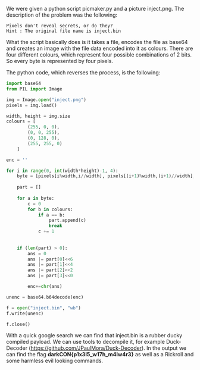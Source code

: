 We were given a python script picmaker.py and a picture inject.png. The description of the problem was the following:

```
Pixels don't reveal secrets, or do they?
Hint : The original file name is inject.bin
```

What the script basically does is it takes a file, encodes the file as base64 and creates an image with the file data encoded into it as colours. There are four different colours, which represent four possible combinations of 2 bits. So every byte is represented by four pixels.

The python code, which reverses the process, is the following:

```python
import base64
from PIL import Image

img = Image.open("inject.png")
pixels = img.load()

width, height = img.size
colours = [
		(255, 0, 0),
		(0, 0, 255),
		(0, 128, 0),
		(255, 255, 0)
	]

enc = ''

for i in range(0, int(width*height)-1, 4):
	byte = [pixels[i%width,i//width], pixels[(i+1)%width,(i+1)//width], pixels[(i+2)%width,(i+2)//width], pixels[(i+3)%width,(i+3)//width]]
	
	part = []
	
	for a in byte:
		c = 0
		for b in colours:
			if a == b:
				part.append(c)
				break
			c += 1
		
	
	if (len(part) > 0):
		ans = 0
		ans |= part[0]<<6
		ans |= part[1]<<4
		ans |= part[2]<<2
		ans |= part[3]<<0

		enc+=chr(ans)

unenc = base64.b64decode(enc)

f = open("inject.bin", "wb")
f.write(unenc)

f.close()
```

With a quick google search we can find that inject.bin is a rubber ducky compiled payload. We can use tools to decompile it, for example Duck-Decoder (https://github.com/JPaulMora/Duck-Decoder). In the output we can find the flag **darkCON{p1x3l5_w17h_m4lw4r3}** as well as a Rickroll and some harmless evil looking commands.
